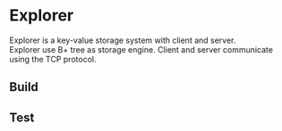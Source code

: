 # Explorer
Explorer is a key-value storage system with client and server.   
Explorer use B+ tree as storage engine. Client and server communicate using the TCP protocol.
## Build


## Test
